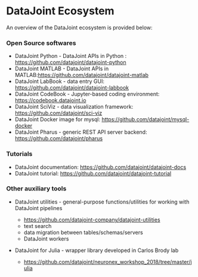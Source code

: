# DataJoint Ecosystem 

An overview of the DataJoint ecosystem is provided below: 

### Open Source softwares

+ DataJoint Python - DataJoint APIs in Python : https://github.com/datajoint/datajoint-python
+ DataJoint MATLAB - DataJoint APIs in MATLAB:https://github.com/datajoint/datajoint-matlab
+ DataJoint LabBook - data entry GUI: https://github.com/datajoint/datajoint-labbook
+ DataJoint CodeBook - Jupyter-based coding environment: https://codebook.datajoint.io
+ DataJoint SciViz - data visualization framework: https://github.com/datajoint/sci-viz
+ DataJoint Docker image for mysql: https://github.com/datajoint/mysql-docker
+ DataJoint Pharus - generic REST API server backend: https://github.com/datajoint/pharus


### Tutorials

+ DataJoint documentation: https://github.com/datajoint/datajoint-docs
+ DataJoint tutorial: https://github.com/datajoint/datajoint-tutorial

### Other auxiliary tools

+ DataJoint utilities - general-purpose functions/utilities for working with DataJoint pipelines
    + https://github.com/datajoint-company/datajoint-utilities
    + text search
    + data migration between tables/schemas/servers
    + DataJoint workers

+ DataJoint for Julia - wrapper library developed in Carlos Brody lab
    + https://github.com/datajoint/neuronex_workshop_2018/tree/master/julia